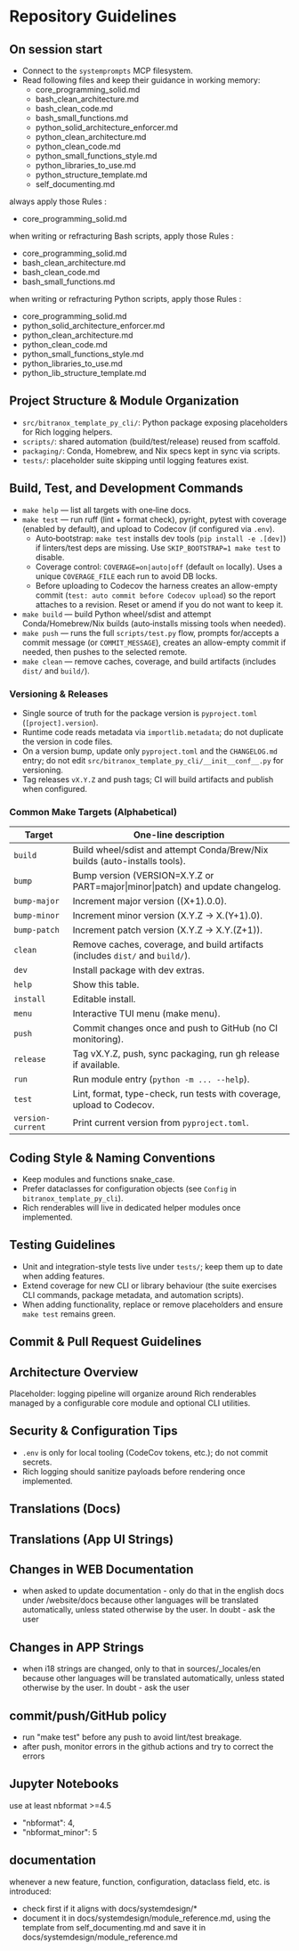 # Repository Guidelines

## On session start

- Connect to the `systemprompts` MCP filesystem.
- Read following files and keep their guidance in working memory:
  - core_programming_solid.md
  - bash_clean_architecture.md
  - bash_clean_code.md
  - bash_small_functions.md
  - python_solid_architecture_enforcer.md
  - python_clean_architecture.md
  - python_clean_code.md
  - python_small_functions_style.md
  - python_libraries_to_use.md
  - python_structure_template.md
  - self_documenting.md


always apply those Rules :

- core_programming_solid.md

when writing or refracturing Bash scripts, apply those Rules :

- core_programming_solid.md
- bash_clean_architecture.md
- bash_clean_code.md
- bash_small_functions.md

when writing or refracturing Python scripts, apply those Rules :
- core_programming_solid.md
- python_solid_architecture_enforcer.md
- python_clean_architecture.md
- python_clean_code.md
- python_small_functions_style.md
- python_libraries_to_use.md
- python_lib_structure_template.md

## Project Structure & Module Organization

- `src/bitranox_template_py_cli/`: Python package exposing placeholders for Rich logging helpers.
- `scripts/`: shared automation (build/test/release) reused from scaffold.
- `packaging/`: Conda, Homebrew, and Nix specs kept in sync via scripts.
- `tests/`: placeholder suite skipping until logging features exist.

## Build, Test, and Development Commands

- `make help` — list all targets with one‑line docs.
- `make test` — run ruff (lint + format check), pyright, pytest with coverage (enabled by default), and upload to Codecov (if configured via `.env`).
  - Auto‑bootstrap: `make test` installs dev tools (`pip install -e .[dev]`) if linters/test deps are missing. Use `SKIP_BOOTSTRAP=1 make test` to disable.
  - Coverage control: `COVERAGE=on|auto|off` (default `on` locally). Uses a unique `COVERAGE_FILE` each run to avoid DB locks.
  - Before uploading to Codecov the harness creates an allow-empty commit (`test: auto commit before Codecov upload`) so the report attaches to a revision. Reset or amend if you do not want to keep it.
- `make build` — build Python wheel/sdist and attempt Conda/Homebrew/Nix builds (auto‑installs missing tools when needed).
- `make push` — runs the full `scripts/test.py` flow, prompts for/accepts a commit message (or `COMMIT_MESSAGE`), creates an allow-empty commit if needed, then pushes to the selected remote.
- `make clean` — remove caches, coverage, and build artifacts (includes `dist/` and `build/`).

### Versioning & Releases

- Single source of truth for the package version is `pyproject.toml` (`[project].version`).
- Runtime code reads metadata via `importlib.metadata`; do not duplicate the version in code files.
- On a version bump, update only `pyproject.toml` and the `CHANGELOG.md` entry; do not edit `src/bitranox_template_py_cli/__init__conf__.py` for versioning.
- Tag releases `vX.Y.Z` and push tags; CI will build artifacts and publish when configured.

### Common Make Targets (Alphabetical)


| Target            | One-line description                                                           |
|-------------------|--------------------------------------------------------------------------------|
| `build`           | Build wheel/sdist and attempt Conda/Brew/Nix builds (auto-installs tools).     |
| `bump`            | Bump version (VERSION=X.Y.Z or PART=major\|minor\|patch) and update changelog. |
| `bump-major`      | Increment major version ((X+1).0.0).                                           |
| `bump-minor`      | Increment minor version (X.Y.Z → X.(Y+1).0).                                   |
| `bump-patch`      | Increment patch version (X.Y.Z → X.Y.(Z+1)).                                   |
| `clean`           | Remove caches, coverage, and build artifacts (includes `dist/` and `build/`).  |
| `dev`             | Install package with dev extras.                                               |
| `help`            | Show this table.                                                               |
| `install`         | Editable install.                                                              |
| `menu`            | Interactive TUI menu (make menu).                                              |
| `push`            | Commit changes once and push to GitHub (no CI monitoring).                     |
| `release`         | Tag vX.Y.Z, push, sync packaging, run gh release if available.                 |
| `run`             | Run module entry (`python -m ... --help`).                                     |
| `test`            | Lint, format, type-check, run tests with coverage, upload to Codecov.          |
| `version-current` | Print current version from `pyproject.toml`.                                   |

## Coding Style & Naming Conventions

- Keep modules and functions snake_case.
- Prefer dataclasses for configuration objects (see `Config` in `bitranox_template_py_cli`).
- Rich renderables will live in dedicated helper modules once implemented.

## Testing Guidelines

- Unit and integration-style tests live under `tests/`; keep them up to date when adding features.
- Extend coverage for new CLI or library behaviour (the suite exercises CLI commands, package metadata, and automation scripts).
- When adding functionality, replace or remove placeholders and ensure `make test` remains green.

## Commit & Pull Request Guidelines

## Architecture Overview

Placeholder: logging pipeline will organize around Rich renderables managed by a configurable core module and optional CLI utilities.

## Security & Configuration Tips

- `.env` is only for local tooling (CodeCov tokens, etc.); do not commit secrets.
- Rich logging should sanitize payloads before rendering once implemented.

## Translations (Docs)

## Translations (App UI Strings)

## Changes in WEB Documentation

- when asked to update documentation - only do that in the english docs under /website/docs because other languages will be translated automatically,
  unless stated otherwise by the user. In doubt - ask the user

## Changes in APP Strings

- when i18 strings are changed, only to that in sources/\_locales/en because other languages will be translated automatically,
  unless stated otherwise by the user. In doubt - ask the user

## commit/push/GitHub policy

- run "make test" before any push to avoid lint/test breakage.
- after push, monitor errors in the github actions and try to correct the errors

## Jupyter Notebooks
use at least nbformat >=4.5 
 - "nbformat": 4,
 - "nbformat_minor": 5
 
## documentation
whenever a new feature, function, configuration, dataclass field, etc. is introduced: 
  - check first if it aligns with docs/systemdesign/*  
  - document it in docs/systemdesign/module_reference.md, using the template from self_documenting.md and save it in docs/systemdesign/module_reference.md 
